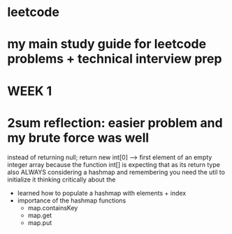 # leetcode
# my main study guide for leetcode problems + technical interview prep
# WEEK 1
# 2sum reflection: easier problem and my brute force was well
instead of returning null; return new int[0] --> first element of an empty integer array because the function int[] is expecting that as its return type
also ALWAYS considering a hashmap and remembering you need the util to initialize it
thinking critically about the 
- learned how to populate a hashmap with elements + index
- importance of the hashmap functions
	- map.containsKey
	- map.get
	- map.put
